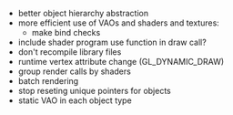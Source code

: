 - better object hierarchy abstraction
- more efficient use of VAOs and shaders and textures:
    + make bind checks
- include shader program use function in draw call?
- don't recompile library files
- runtime vertex attribute change (GL_DYNAMIC_DRAW)
- group render calls by shaders
- batch rendering
- stop reseting unique pointers for objects
- static VAO in each object type